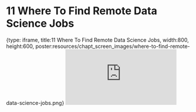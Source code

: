 # 11 Where To Find Remote Data Science Jobs
 
{type: iframe, title:11 Where To Find Remote Data Science Jobs, width:800, height:600, poster:resources/chapt_screen_images/where-to-find-remote-data-science-jobs.png}
![](https://datatrail-jhu.github.io/11_dsjob/no_toc/where-to-find-remote-data-science-jobs.html)
 

 
